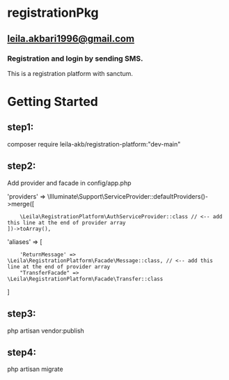 # registrationPkg
## leila.akbari1996@gmail.com
### Registration and login by sending SMS.
This is a registration platform with sanctum.

# Getting Started
## step1:
composer require leila-akb/registration-platform:"dev-main"
## step2:
Add provider and facade in config/app.php

'providers' => \Illuminate\Support\ServiceProvider::defaultProviders()->merge([
        
        \Leila\RegistrationPlatform\AuthServiceProvider::class // <-- add this line at the end of provider array 
    ])->toArray(),

'aliases' => [
      
        'ReturnMessage' => \Leila\RegistrationPlatform\Facade\Message::class, // <-- add this line at the end of provider array 
        "TransferFacade" => \Leila\RegistrationPlatform\Facade\Transfer::class
 ]
 ## step3:
 php artisan vendor:publish

 ## step4:
 php artisan migrate

